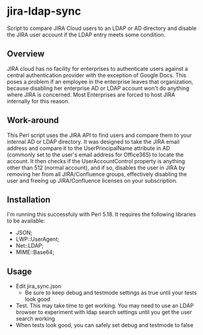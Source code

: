 # jira-ldap-sync
Script to compare JIRA Cloud users to an LDAP or AD directory and disable the JIRA user account if the LDAP entry meets some condition.

## Overview
JIRA cloud has no facility for enterprises to authenticate users against a central authentication provider with the exception of Google Docs. This poses a problem if an employee in the enterprise leaves that organization, because disabling her enterprise AD or LDAP account won't do anything where JIRA is concerned. Most Enterprises are forced to host JIRA internally for this reason.

## Work-around
This Perl script uses the JIRA API to find users and compare them to your internal AD or LDAP directory. It was designed to take the JIRA email address and compare it to the UserPrincipalName attribute in AD (commonly set to the user's email address for Office365) to locate the account. It then checks if the UserAccountControl property is anything other than 512 (normal account), and if so, disables the user in JIRA by removing her from all JIRA/Confluence groups, effectively disabling the user and freeing up JIRA/Confluence licenses on your subscription.

## Installation
I'm running this successfuly with Perl 5.18. It requires the following libraries to be available:
* JSON;
* LWP::UserAgent;
* Net::LDAP;
* MIME::Base64;

## Usage
* Edit jira_sync.json
  * Be sure to keep debug and testmode settings as true until your tests look good
* Test. This may take time to get working. You may need to use an LDAP browser to experiment with ldap search settings until you get the user search working
* When tests look good, you can safely set debug and testmode to false
